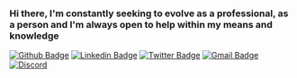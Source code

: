 ### Hi there, I'm constantly seeking to evolve as a professional, as a person and I'm always open to help within my means and knowledge
[![Github Badge](https://img.shields.io/badge/-Github-000?style=flat-square&logo=Github&logoColor=white&link=https://github.com/lopes-leandro)](https://github.com/lopes-leandro)
[![Linkedin Badge](https://img.shields.io/badge/-LinkedIn-blue?style=flat-square&logo=Linkedin&logoColor=white&link=https://www.linkedin.com/in/leandro-lopes-841258171/)](https://www.linkedin.com/in/leandro-lopes-841258171/)
[![Twitter Badge](https://img.shields.io/badge/-Twitter-1ca0f1?style=flat-square&labelColor=1ca0f1&logo=twitter&logoColor=white&link=https://twitter.com/mundodev_br)](https://twitter.com/mundodev_br)
[![Gmail Badge](https://img.shields.io/badge/Gmail-silver?logo=gmail&style=flat-square&link=lopesleandro.it@gmail.com)](lopesleandro.it@gmail.com)
[![Discord](https://img.shields.io/badge/discord-%237289DA.svg?&style=flat-square&logo=discord&logoColor=white&link=https://discord.com/channels/@LeandroLopes#3507)](https://discord.com/channels/@LeandroLopes#3507)

<!--
[![Youtube Badge](https://img.shields.io/badge/-YouTube-ff0000?style=flat-square&labelColor=ff0000&logo=youtube&logoColor=white&link=https://www.youtube.com/user/TreinaWeb)](https://www.youtube.com/user/TreinaWeb)

**lopes-leandro/lopes-leandro** is a ✨ _special_ ✨ repository because its `README.md` (this file) appears on your GitHub profile.

Here are some ideas to get you started:

- 🔭 I’m currently working on ...
- 🌱 I’m currently learning ...
- 👯 I’m looking to collaborate on ...
- 🤔 I’m looking for help with ...
- 💬 Ask me about ...
- 📫 How to reach me: ...
- 😄 Pronouns: ...
- ⚡ Fun fact: ...
-->

